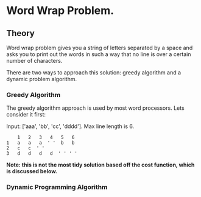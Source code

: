 # Word Wrap Problem.

## Theory
Word wrap problem gives you a string of letters separated by a space and asks you to print out the 
words in such a way that no line is over a certain number of characters.

There are two ways to approach this solution: greedy algorithm and a dynamic problem algorithm.

### Greedy Algorithm

The greedy algorithm approach is used by most word processors. Lets consider it first:

Input: ['aaa', 'bb', 'cc', 'dddd']. Max line length is 6.

```
    1   2   3   4   5   6
1   a   a   a  ' '  b   b
2   c   c  ' '
3   d   d   d   d  ' ' ' '
```

**Note: this is not the most tidy solution based off the cost function, which is discussed below.**

### Dynamic Programming Algorithm

